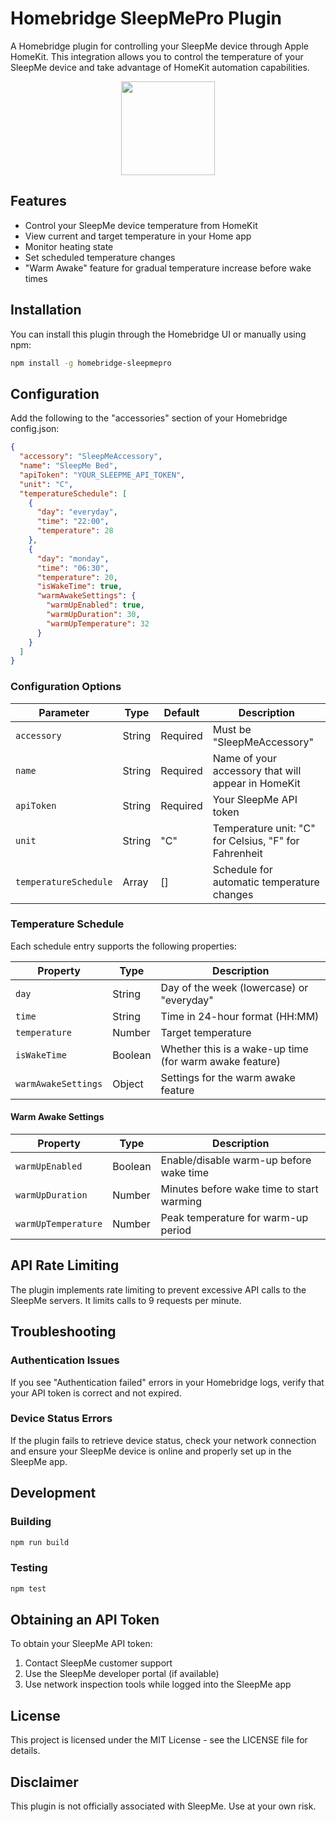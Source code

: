 # Homebridge SleepMePro Plugin

A Homebridge plugin for controlling your SleepMe device through Apple HomeKit. This integration allows you to control the temperature of your SleepMe device and take advantage of HomeKit automation capabilities.

<p align="center">
<img src="hhttps://raw.githubusercontent.com/homebridge/branding/latest/logos/homebridge-color-round-stylized.png" width="150">
</p>

## Features

- Control your SleepMe device temperature from HomeKit
- View current and target temperature in your Home app
- Monitor heating state
- Set scheduled temperature changes
- "Warm Awake" feature for gradual temperature increase before wake times

## Installation

You can install this plugin through the Homebridge UI or manually using npm:

```bash
npm install -g homebridge-sleepmepro
```

## Configuration

Add the following to the "accessories" section of your Homebridge config.json:

```json
{
  "accessory": "SleepMeAccessory",
  "name": "SleepMe Bed",
  "apiToken": "YOUR_SLEEPME_API_TOKEN",
  "unit": "C",
  "temperatureSchedule": [
    {
      "day": "everyday",
      "time": "22:00",
      "temperature": 28
    },
    {
      "day": "monday",
      "time": "06:30",
      "temperature": 20,
      "isWakeTime": true,
      "warmAwakeSettings": {
        "warmUpEnabled": true,
        "warmUpDuration": 30,
        "warmUpTemperature": 32
      }
    }
  ]
}
```

### Configuration Options

| Parameter | Type | Default | Description |
|-----------|------|---------|-------------|
| `accessory` | String | Required | Must be "SleepMeAccessory" |
| `name` | String | Required | Name of your accessory that will appear in HomeKit |
| `apiToken` | String | Required | Your SleepMe API token |
| `unit` | String | "C" | Temperature unit: "C" for Celsius, "F" for Fahrenheit |
| `temperatureSchedule` | Array | [] | Schedule for automatic temperature changes |

### Temperature Schedule

Each schedule entry supports the following properties:

| Property | Type | Description |
|----------|------|-------------|
| `day` | String | Day of the week (lowercase) or "everyday" |
| `time` | String | Time in 24-hour format (HH:MM) |
| `temperature` | Number | Target temperature |
| `isWakeTime` | Boolean | Whether this is a wake-up time (for warm awake feature) |
| `warmAwakeSettings` | Object | Settings for the warm awake feature |

#### Warm Awake Settings

| Property | Type | Description |
|----------|------|-------------|
| `warmUpEnabled` | Boolean | Enable/disable warm-up before wake time |
| `warmUpDuration` | Number | Minutes before wake time to start warming |
| `warmUpTemperature` | Number | Peak temperature for warm-up period |

## API Rate Limiting

The plugin implements rate limiting to prevent excessive API calls to the SleepMe servers. It limits calls to 9 requests per minute.

## Troubleshooting

### Authentication Issues

If you see "Authentication failed" errors in your Homebridge logs, verify that your API token is correct and not expired.

### Device Status Errors

If the plugin fails to retrieve device status, check your network connection and ensure your SleepMe device is online and properly set up in the SleepMe app.

## Development

### Building

```bash
npm run build
```

### Testing

```bash
npm test
```

## Obtaining an API Token

To obtain your SleepMe API token:
1. Contact SleepMe customer support
2. Use the SleepMe developer portal (if available)
3. Use network inspection tools while logged into the SleepMe app

## License

This project is licensed under the MIT License - see the LICENSE file for details.

## Disclaimer

This plugin is not officially associated with SleepMe. Use at your own risk.
 
